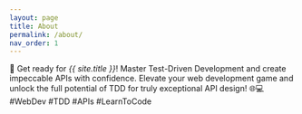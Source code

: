 ```yaml
---
layout: page
title: About
permalink: /about/
nav_order: 1
---
```


🚀 Get ready for _{{ site.title }}_! Master Test-Driven Development and create impeccable APIs with confidence. Elevate your web development game and unlock the full potential of TDD for truly exceptional API design! 🌐💻 #WebDev #TDD #APIs #LearnToCode

